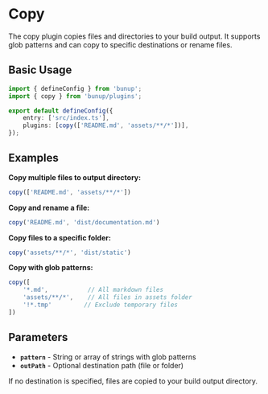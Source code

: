 # Copy

The copy plugin copies files and directories to your build output. It supports glob patterns and can copy to specific destinations or rename files.

## Basic Usage

```ts [bunup.config.ts]
import { defineConfig } from 'bunup';
import { copy } from 'bunup/plugins';

export default defineConfig({
	entry: ['src/index.ts'],
	plugins: [copy(['README.md', 'assets/**/*'])],
});
```

## Examples

**Copy multiple files to output directory:**
```ts
copy(['README.md', 'assets/**/*'])
```

**Copy and rename a file:**
```ts
copy('README.md', 'dist/documentation.md')
```

**Copy files to a specific folder:**
```ts
copy('assets/**/*', 'dist/static')
```

**Copy with glob patterns:**
```ts
copy([
	'*.md',           // All markdown files
	'assets/**/*',    // All files in assets folder
	'!*.tmp'         // Exclude temporary files
])
```

## Parameters

- **`pattern`** - String or array of strings with glob patterns
- **`outPath`** - Optional destination path (file or folder)

If no destination is specified, files are copied to your build output directory.
